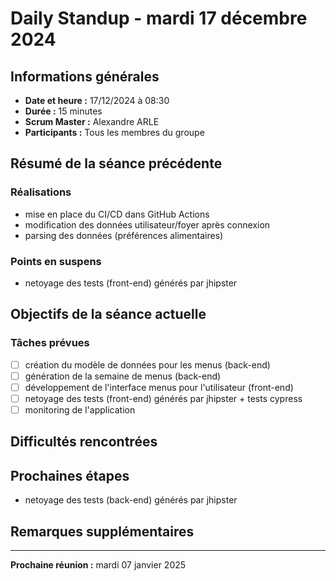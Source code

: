# Daily Standup - mardi 17 décembre 2024

## Informations générales

- **Date et heure :** 17/12/2024 à 08:30
- **Durée :** 15 minutes
- **Scrum Master :** Alexandre ARLE
- **Participants :** Tous les membres du groupe

## Résumé de la séance précédente

### Réalisations

- mise en place du CI/CD dans GitHub Actions
- modification des données utilisateur/foyer après connexion
- parsing des données (préférences alimentaires)

### Points en suspens

- netoyage des tests (front-end) générés par jhipster

## Objectifs de la séance actuelle

### Tâches prévues
- [ ] création du modèle de données pour les menus (back-end)
- [ ] génération de la semaine de menus (back-end)
- [ ] développement de l'interface menus pour l'utilisateur (front-end)
- [ ] netoyage des tests (front-end) générés par jhipster + tests cypress
- [ ] monitoring de l'application

## Difficultés rencontrées

## Prochaines étapes

- netoyage des tests (back-end) générés par jhipster

## Remarques supplémentaires

---

**Prochaine réunion :** mardi 07 janvier 2025
